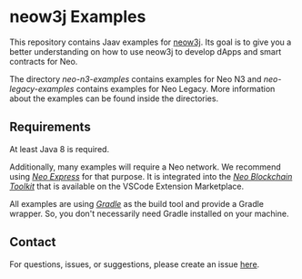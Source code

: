 # neow3j Examples

This repository contains Jaav examples for [neow3j](https://github.com/neow3j/neow3j). Its goal is
to give you a better understanding on how to use neow3j to develop dApps and smart contracts for 
Neo.

The directory *neo-n3-examples* contains examples for Neo N3 and *neo-legacy-examples* contains
examples for Neo Legacy. More information about the examples can be found inside the directories.


## Requirements

At least Java 8 is required.

Additionally, many examples will require a Neo network. We
recommend using [*Neo Express*](https://github.com/neo-project/neo-express) for that purpose. It
is integrated into the [*Neo Blockchain Toolkit*](https://marketplace.visualstudio.com/items?itemName=ngd-seattle.neo-blockchain-toolkit)
that is available on the VSCode Extension Marketplace. 

All examples are using [*Gradle*](https://gradle.org/) as the build tool and provide a Gradle
wrapper. So, you don't necessarily need Gradle installed on your machine.


## Contact

For questions, issues, or suggestions, please create an issue [here](https://github.com/neow3j/neow3j/issues).
